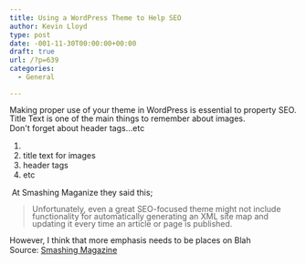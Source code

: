 ```yaml
---
title: Using a WordPress Theme to Help SEO
author: Kevin Lloyd
type: post
date: -001-11-30T00:00:00+00:00
draft: true
url: /?p=639
categories:
  - General

---
```

<div>
  <span style="line-height: 13px;">Making proper use of your theme in WordPress is essential to property SEO.</span>
</div>

<div>
</div>

<div>
  Title Text is one of the main things to remember about images.
</div>

<div>
</div>

<div>
  Don't forget about header tags&#8230;etc
</div>

  1. <span style="line-height: 13px;"><br /> </span>
  2. <span style="line-height: 13px;">title text for images</span>
  3. <span style="line-height: 13px;">header tags</span>
  4. <span style="line-height: 13px;">etc</span>

<div>
</div>

<div>
   At Smashing Maganize they said this;
</div>

> <div>
>   <span style="line-height: 13px;">Unfortunately, even a great SEO-focused theme might not include functionality for automatically generating an XML site map and updating it every time an article or page is published.</span>
> </div>

<div>
  However, I think that more emphasis needs to be places on Blah
</div>

<div>
  Source: <a href="http://www.smashingmagazine.com/2012/06/15/how-to-tell-if-a-wordpress-theme-will-help-seo/">Smashing Magazine</a>
</div>